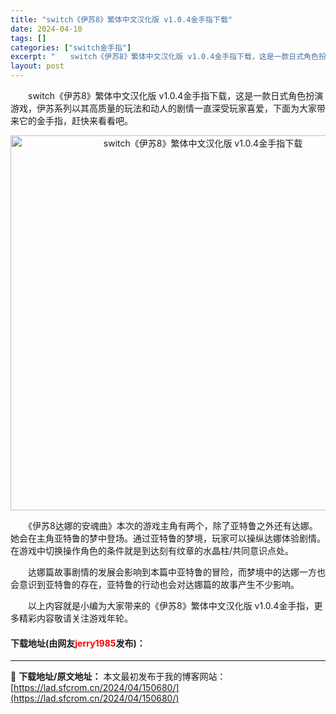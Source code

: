 ```yaml
---
title: "switch《伊苏8》繁体中文汉化版 v1.0.4金手指下载"
date: 2024-04-10
tags: []
categories: ["switch金手指"]
excerpt: "　　switch《伊苏8》繁体中文汉化版 v1.0.4金手指下载，这是一款日式角色扮演游戏，伊苏系列以其高质量的玩法和动人的剧情一直深受玩家喜爱，下面为大家带来它的金手指，赶快来看看吧。 　　《伊苏8达娜的安魂曲》本次的游戏主角有两个，除了亚特鲁之外还有达娜。她会在主角亚特鲁的梦中登场。通过亚特鲁的&hellip;"
layout: post
---
```


 <p>　　switch《伊苏8》繁体中文汉化版 v1.0.4金手指下载，这是一款日式角色扮演游戏，伊苏系列以其高质量的玩法和动人的剧情一直深受玩家喜爱，下面为大家带来它的金手指，赶快来看看吧。</p> <p align="center"><img align="" border="0" src="https://lad.sfcrom.cn/wp-content/uploads/2024/04/20240410_6615e06088752.webp" width="600" alt="switch《伊苏8》繁体中文汉化版 v1.0.4金手指下载" /></p> <p>　　《伊苏8达娜的安魂曲》本次的游戏主角有两个，除了亚特鲁之外还有达娜。她会在主角亚特鲁的梦中登场。通过亚特鲁的梦境，玩家可以操纵达娜体验剧情。在游戏中切换操作角色的条件就是到达刻有纹章的水晶柱/共同意识点处。</p> <p>　　达娜篇故事剧情的发展会影响到本篇中亚特鲁的冒险，而梦境中的达娜一方也会意识到亚特鲁的存在，亚特鲁的行动也会对达娜篇的故事产生不少影响。</p> <p>　　以上内容就是小编为大家带来的《伊苏8》繁体中文汉化版 v1.0.4金手指，更多精彩内容敬请关注游戏年轮。</p> <p><h4>下载地址(由网友<font color="red">jerry1985</font>发布)：</h4></p> 

---
📖 **下载地址/原文地址：** 本文最初发布于我的博客网站：[https://lad.sfcrom.cn/2024/04/150680/](https://lad.sfcrom.cn/2024/04/150680/)

